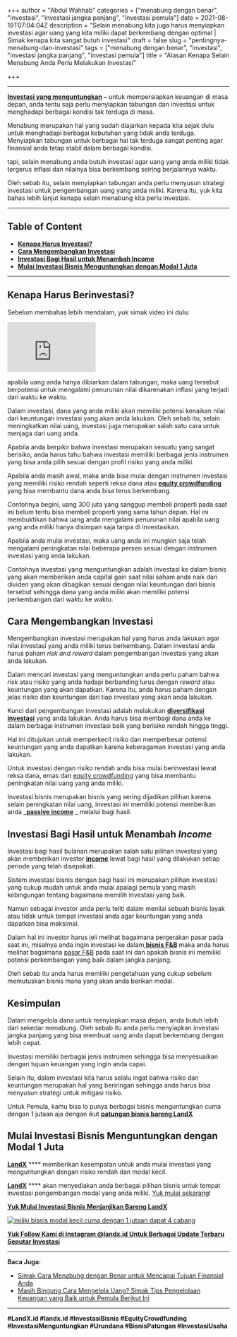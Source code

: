+++
author = "Abdul Wahhab"
categories = ["menabung dengan benar", "investasi", "investasi jangka panjang", "investasi pemula"]
date = 2021-08-19T07:04:04Z
description = "Selain menabung kita juga harus menyiapkan investasi agar uang yang kita miliki dapat berkembang dengan optimal | Simak kenapa kita sangat butuh investasi"
draft = false
slug = "pentingnya-menabung-dan-investasi"
tags = ["menabung dengan benar", "investasi", "investasi jangka panjang", "investasi pemula"]
title = "Alasan Kenapa Selain Menabung Anda Perlu Melakukan Investasi"

+++


---

[**Investasi yang menguntungkan**](https://landx.id/) **–** untuk mempersiapkan keuangan di masa depan, anda tentu saja perlu menyiapkan tabungan dan investasi untuk menghadapi berbagai kondisi tak terduga di masa.

Menabung merupakan hal yang sudah diajarkan kepada kita sejak dulu untuk menghadapi berbagai kebutuhan yang tidak anda terduga. Menyiapkan tabungan untuk berbagai hal tak terduga sangat penting agar finansial anda tetap stabil dalam berbagai kondisi.

tapi, selain menabung anda butuh investasi agar uang yang anda miliki tidak tergerus inflasi dan nilainya bisa berkembang seiring berjalannya waktu.

Oleh sebab itu, selain menyiapkan tabungan anda perlu menyusun strategi investasi untuk pengembangan uang yang anda miliki. Karena itu, yuk kita bahas lebih lanjut kenapa selain menabung kita perlu investasi.

---

## Table of Content

* **[Kenapa Harus Investasi?](#kenapa-harus-investasi)**
* **[Cara Mengembangkan Investasi](#cara-mengembangkan-investasi)**
* **[Investasi Bagi Hasil untuk Menambah Income](#investasi-bagi-hasil-untuk-menambah-income)**
* **[Mulai Investasi Bisnis Menguntungkan dengan Modal 1 Juta](#mulai-investasi-bisnis-menguntungkan-dengan-modal-1-juta)**

---

## **Kenapa Harus Berinvestasi?**

Sebelum membahas lebih mendalam, yuk simak video ini dulu:

<iframe width="200" height="113" src="https://www.youtube.com/embed/wBsrpNUzfI0?feature=oembed" frameborder="0" allow="accelerometer; autoplay; clipboard-write; encrypted-media; gyroscope; picture-in-picture" allowfullscreen></iframe>

apabila uang anda hanya dibiarkan dalam tabungan, maka uang tersebut berpotensi untuk mengalami penurunan nilai dikarenakan inflasi yang terjadi dari waktu ke waktu.

Dalam investasi, dana yang anda miliki akan memiliki potensi kenaikan nilai dari keuntungan investasi yang akan anda lakukan. Oleh sebab itu, selain meningkatkan nilai uang, investasi juga merupakan salah satu cara untuk menjaga dari uang anda.

Apabila anda berpikir bahwa investasi merupakan sesuatu yang sangat berisiko, anda harus tahu bahwa investasi memiliki berbagai jenis instrumen yang bisa anda pilih sesuai dengan profil risiko yang anda miliki.

Apabila anda masih awal, maka anda bisa mulai dengan instrumen investasi yang memiliki risiko rendah seperti reksa dana atau [**equity crowdfunding**](https://landx.id/) yang bisa membantu dana anda bisa terus berkembang.

Contohnya begini, uang 300 juta yang sanggup membeli properti pada saat ini belum tentu bisa membeli properti yang sama tahun depan. Hal ini membuktikan bahwa uang anda mengalami penurunan nilai apabila uang yang anda miliki hanya disimpan saja tanpa di investasikan.

Apabila anda mulai investasi, maka uang anda ini mungkin saja telah mengalami peningkatan nilai beberapa persen sesuai dengan instrumen investasi yang anda lakukan.

Contohnya investasi yang menguntungkan adalah investasi ke dalam bisnis yang akan memberikan anda capital gain saat nilai saham anda naik dan dividen yang akan dibagikan sesuai dengan nilai keuntungan dari bisnis tersebut sehingga dana yang anda miliki akan memiliki potensi perkembangan dari waktu ke waktu.

## **Cara Mengembangkan Investasi**

Mengembangkan investasi merupakan hal yang harus anda lakukan agar nilai investasi yang anda miliki terus berkembang. Dalam investasi anda harus paham _risk and reward_ dalam pengembangan investasi yang akan anda lakukan.

Dalam mencari investasi yang menguntungkan anda perlu paham bahwa _risk_ atau risiko yang anda hadapi berbanding lurus dengan _reward_ atau keuntungan yang akan dapatkan. Karena itu, anda harus paham dengan jelas risiko dan keuntungan dari tiap investasi yang akan anda lakukan.

Kunci dari pengembangan investasi adalah melakukan [**diversifikasi investasi**](https://landx.id/blog/diversifikasi-dalam-investasi/) yang anda lakukan. Anda harus bisa membagi dana anda ke dalam berbagai instrumen investasi baik yang berisiko rendah hingga tinggi.

Hal ini ditujukan untuk memperkecil risiko dan memperbesar potensi keuntungan yang anda dapatkan karena keberagaman investasi yang anda lakukan.

Untuk investasi dengan risiko rendah anda bisa mulai berinvestasi lewat reksa dana, emas dan [equity crowdfunding](https://landx.id/) yang bisa membantu peningkatan nilai uang yang anda miliki.

Investasi bisnis merupakan bisnis yang sering dijadikan pilihan karena selain peningkatan nilai uang, investasi ini memiliki potensi memberikan anda  _**[passive income](https://landx.id/blog/tag/investasi-passive-income/)** _ melalui bagi hasil.

## **Investasi Bagi Hasil untuk Menambah _Income_**

Investasi bagi hasil bulanan merupakan salah satu pilihan investasi yang akan memberikan investor [**income**](https://landx.id/project/) lewat bagi hasil yang dilakukan setiap periode yang telah disepakati.

Sistem investasi bisnis dengan bagi hasil ini merupakan pilihan investasi yang cukup mudah untuk anda mulai apalagi pemula yang masih kebingungan tentang bagaimana memilih investasi yang baik.

Namun sebagai investor anda perlu teliti dalam menilai sebuah bisnis layak atau tidak untuk tempat investasi anda agar keuntungan yang anda dapatkan bisa maksimal.

Dalam hal ini investor harus jeli melihat bagaimana pergerakan pasar pada saat ini, misalnya anda ingin investasi ke dalam[ **bisnis F&B**](https://landx.id/project/) maka anda harus melihat bagaimana [pasar F&B](https://landx.id/) pada saat ini dan apakah bisnis ini memiliki potensi perkembangan yang baik dalam jangka panjang.

Oleh sebab itu anda harus memiliki pengetahuan yang cukup sebelum memutuskan bisnis mana yang akan anda berikan modal.

## **Kesimpulan**

Dalam mengelola dana untuk menyiapkan masa depan, anda butuh lebih dari sekedar menabung. Oleh sebab itu anda perlu menyiapkan investasi jangka panjang yang bisa membuat uang anda dapat berkembang dengan lebih cepat.

Investasi memiliki berbagai jenis instrumen sehingga bisa menyesuaikan dengan tujuan keuangan yang ingin anda capai.

Selain itu, dalam investasi kita harus selalu ingat bahwa risiko dan keuntungan merupakan hal yang beriringan sehingga anda harus bisa menyusun strategi untuk mitigasi risiko.

Untuk Pemula, kamu bisa lo punya berbagai bisnis menguntungkan cuma dengan 1 jutaan aja dengan ikut [**patungan bisnis bareng LandX**](https://landx.id/project/)

## **Mulai Investasi Bisnis Menguntungkan dengan Modal 1 Juta**

[**LandX**](https://landx.id/) **** memberikan kesempatan untuk anda mulai investasi yang menguntungkan dengan risiko rendah dan modal kecil. [](https://landx.id/)

[**LandX**](https://landx.id/) **** akan menyediakan anda berbagai pilihan bisnis untuk tempat investasi pengembangan modal yang anda miliki. [Yuk mulai sekarang](https://landx.id/)!

**[Yuk Mulai Investasi Bisnis Menjanjikan Bareng LandX](https://landx.id/project/index.html)**

[![miliki bisnis modal kecil cuma dengan 1 jutaan dapat 4 cabang ](https://accountgram-production.sfo2.cdn.digitaloceanspaces.com/landx_ghost/2021/11/jadi-owner-bisnis-hanya-1-jutaan-dengan-cuan-yang-sangat-menjanjikan.png)](https://landx.id/project/)

[**Yuk Follow Kami di Instagram @landx.id Untuk Berbagai Update Terbaru Seputar Investasi**](https://www.instagram.com/landx.id/?utm_medium=copy_link)

---

**Baca Juga:**

* [Simak Cara Menabung dengan Benar untuk Mencapai Tujuan Finansial Anda](https://landx.id/blog/cara-menabung-dengan-benar-untuk-masa-depan/)
* [Masih Bingung Cara Mengelola Uang? Simak Tips Pengelolaan Keuangan yang Baik untuk Pemula Berikut Ini](https://landx.id/blog/pengelolaan-keuangan-yang-baik/)

---

**#LandX.id    #landx.id    #InvestasiBisnis    #EquityCrowdfunding    #InvestasiMenguntungkan    #Urundana    #BisnisPatungan    #InvestasiUsaha**

